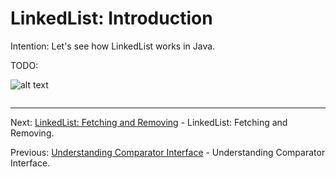 # LinkedList: Introduction

Intention: Let's see how LinkedList works in Java.

TODO:

![alt text](../../etc/collections/img.png "Img")

```java

```

<hr>

Next: [LinkedList: Fetching and Removing](chapter_11.md "LinkedList: Fetching and Removing") - 
LinkedList: Fetching and Removing.

Previous: [Understanding Comparator Interface](chapter_9.md "Understanding Comparator Interface") - 
Understanding Comparator Interface.